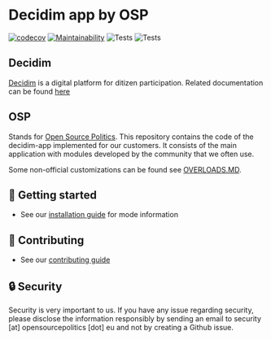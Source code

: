 # Decidim app by OSP
[![codecov](https://codecov.io/gh/OpenSourcePolitics/decidim-app/branch/master/graph/badge.svg?token=VDQ3ORQLN6)](https://codecov.io/gh/OpenSourcePolitics/decidim-app)
[![Maintainability](https://api.codeclimate.com/v1/badges/f5abcda931760d6ee65d/maintainability)](https://codeclimate.com/github/OpenSourcePolitics/decidim-app/maintainability)
![Tests](https://github.com/OpenSourcePolitics/decidim-app/actions/workflows/deploy_production.yml/badge.svg?branch=master)
![Tests](https://github.com/OpenSourcePolitics/decidim-app/actions/workflows/tests.yml/badge.svg?branch=master)

## Decidim
[Decidim](https://github.com/decidim/decidim) is a digital platform for ditizen participation. Related documentation can be found [here](https://docs.decidim.org)

## OSP
Stands for [Open Source Politics](https://opensourcepolitics.eu/). This repository contains the code of the decidim-app implemented for our customers. It consists of the main application with modules developed by the community that we often use. 

Some non-official customizations can be found see [OVERLOADS.MD](./OVERLOADS.md).

## 🚀 Getting started
- See our [installation guide](./DEVELOPERS.md) for mode information

## 👋 Contributing
- See our [contributing guide](./docs/CONTRIBUTING.md)

## 🔒 Security
Security is very important to us. If you have any issue regarding security, please disclose the information responsibly by sending an email to security [at] opensourcepolitics [dot] eu and not by creating a Github issue. 
